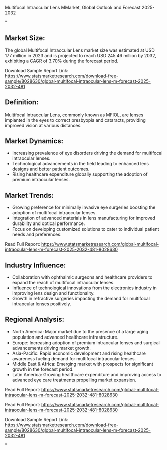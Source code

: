Multifocal Intraocular Lens MMarket, Global Outlook and Forecast 2025-2032

"<h2>Market Size:</h2>
<p>The global Multifocal Intraocular Lens market size was estimated at USD 177 million in 2023 and is projected to reach USD 245.46 million by 2032, exhibiting a CAGR of 3.70% during the forecast period.</p>
<p>Download Sample Report Link: <a href='https://www.statsmarketresearch.com/download-free-sample/8028630/global-multifocal-intraocular-lens-m-forecast-2025-2032-481'>https://www.statsmarketresearch.com/download-free-sample/8028630/global-multifocal-intraocular-lens-m-forecast-2025-2032-481</a></p>

<h2>Definition:</h2>
<p>Multifocal Intraocular Lens, commonly known as MFIOL, are lenses implanted in the eyes to correct presbyopia and cataracts, providing improved vision at various distances.</p>

<h2>Market Dynamics:</h2>
<ul>
  <li>Increasing prevalence of eye disorders driving the demand for multifocal intraocular lenses.</li>
  <li>Technological advancements in the field leading to enhanced lens designs and better patient outcomes.</li>
  <li>Rising healthcare expenditure globally supporting the adoption of premium intraocular lenses.</li>
</ul>

<h2>Market Trends:</h2>
<ul>
  <li>Growing preference for minimally invasive eye surgeries boosting the adoption of multifocal intraocular lenses.</li>
  <li>Integration of advanced materials in lens manufacturing for improved durability and optical performance.</li>
  <li>Focus on developing customized solutions to cater to individual patient needs and preferences.</li>
</ul>
<p>Read Full Report: <a href='https://www.statsmarketresearch.com/global-multifocal-intraocular-lens-m-forecast-2025-2032-481-8028630'>https://www.statsmarketresearch.com/global-multifocal-intraocular-lens-m-forecast-2025-2032-481-8028630</a></p>

<h2>Industry Influence:</h2>
<ul>
  <li>Collaboration with ophthalmic surgeons and healthcare providers to expand the reach of multifocal intraocular lenses.</li>
  <li>Influence of technological innovations from the electronics industry in improving lens design and functionality.</li>
  <li>Growth in refractive surgeries impacting the demand for multifocal intraocular lenses positively.</li>
</ul>

<h2>Regional Analysis:</h2>
<ul>
  <li>North America: Major market due to the presence of a large aging population and advanced healthcare infrastructure.</li>
  <li>Europe: Increasing adoption of premium intraocular lenses and surgical advancements driving market growth.</li>
  <li>Asia-Pacific: Rapid economic development and rising healthcare awareness fueling demand for multifocal intraocular lenses.</li>
  <li>Middle East & Africa: Emerging market with prospects for significant growth in the forecast period.</li>
  <li>Latin America: Growing healthcare expenditure and improving access to advanced eye care treatments propelling market expansion.</li>
</ul>
<p>Read Full Report: <a href='https://www.statsmarketresearch.com/global-multifocal-intraocular-lens-m-forecast-2025-2032-481-8028630'>https://www.statsmarketresearch.com/global-multifocal-intraocular-lens-m-forecast-2025-2032-481-8028630</a></p>

<p>Read Full Report: <a href='https://www.statsmarketresearch.com/global-multifocal-intraocular-lens-m-forecast-2025-2032-481-8028630'>https://www.statsmarketresearch.com/global-multifocal-intraocular-lens-m-forecast-2025-2032-481-8028630</a></p>
<p>Download Sample Report Link: <a href='https://www.statsmarketresearch.com/download-free-sample/8028630/global-multifocal-intraocular-lens-m-forecast-2025-2032-481'>https://www.statsmarketresearch.com/download-free-sample/8028630/global-multifocal-intraocular-lens-m-forecast-2025-2032-481</a></p>"
